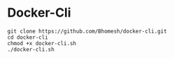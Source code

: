 # Docker-Cli

```
git clone https://github.com/Bhomesh/docker-cli.git
cd docker-cli
chmod +x docker-cli.sh
./docker-cli.sh
```
